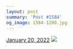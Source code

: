 ```yaml
---
layout: post
summary: 'Post #1584'
og_image: 1584-1280.jpg
---
```


<p>
  <time>
    <a href="/1584">January 20, 2022</a>
  </time>
  <a href="/1584">
    <img src="{{ site.assets_url }}/1584-640.jpg" srcset="{{ site.assets_url }}/1584-320.jpg 320w, {{ site.assets_url }}/1584-640.jpg 640w, {{ site.assets_url }}/1584-960.jpg 960w, {{ site.assets_url }}/1584-1280.jpg 1280w" sizes="(min-width: 700px) 50vw, calc(100vw - 2rem)" />
  </a>
</p>
